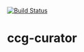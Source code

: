 [![Build Status](https://travis-ci.org/Hronom/ccg-curator.svg?branch=master)](https://travis-ci.org/Hronom/ccg-curator)
# ccg-curator
